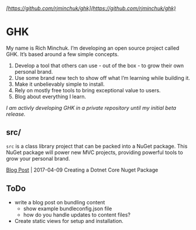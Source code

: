 ###### [https://github.com/rjminchuk/ghk](https://github.com/rjminchuk/ghk)

# GHK

My name is Rich Minchuk. I’m developing an open source project called GHK. It’s based around a few simple concepts.

1. Develop a tool that others can use - out of the box - to grow their own personal brand.
2. Use some brand new tech to show off what I’m learning while building it.
3. Make it unbelievably simple to install.
4. Rely on mostly free tools to bring exceptional value to users.
5. Blog about everything I learn.

_I am activly developing GHK in a private repository until my initial beta release._

## src/

`src` is a class library project that can be packed into a NuGet package. This NuGet package will power new MVC projects, providing powerful tools to grow your personal brand.

[Blog Post](blogpost.md) | 2017-04-09 Creating a Dotnet Core Nuget Package

## ToDo

- write a blog post on bundling content
   - show example bundleconfig.json file 
   - how do you handle updates to content files?
- Create static views for setup and installation.
